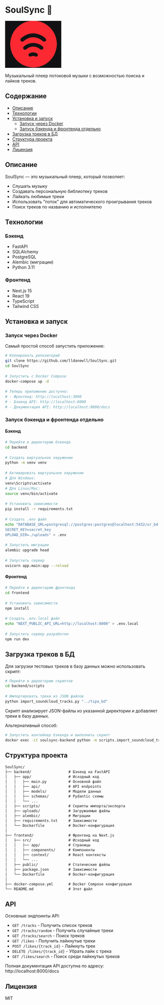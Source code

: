 # SoulSync 🎵

![SoulSync Logo](/frontend/public/logo.jpg)

Музыкальный плеер потоковой музыки с возможностью поиска и лайков треков.

## Содержание
- [Описание](#описание)
- [Технологии](#технологии)
- [Установка и запуск](#установка-и-запуск)
  - [Запуск через Docker](#запуск-через-docker)
  - [Запуск бэкенда и фронтенда отдельно](#запуск-бэкенда-и-фронтенда-отдельно)
- [Загрузка треков в БД](#загрузка-треков-в-бд)
- [Структура проекта](#структура-проекта)
- [API](#api)
- [Лицензия](#лицензия)

## Описание

SoulSync — это музыкальный плеер, который позволяет:
- Слушать музыку
- Создавать персональную библиотеку треков
- Лайкать любимые треки
- Использовать "поток" для автоматического проигрывания треков
- Поиск треков по названию и исполнителю

## Технологии

### Бэкенд
- FastAPI
- SQLAlchemy
- PostgreSQL
- Alembic (миграции)
- Python 3.11

### Фронтенд
- Next.js 15
- React 19
- TypeScript
- Tailwind CSS

## Установка и запуск

### Запуск через Docker

Самый простой способ запустить приложение:

```bash
# Клонировать репозиторий
git clone https://github.com/lldanewll/SoulSync.git
cd SoulSync

# Запустить с Docker Compose
docker-compose up -d

# Теперь приложение доступно:
# - Фронтенд: http://localhost:3000
# - Бэкенд API: http://localhost:8000
# - Документация API: http://localhost:8000/docs
```

### Запуск бэкенда и фронтенда отдельно

#### Бэкенд

```bash
# Перейти в директорию бэкенда
cd backend

# Создать виртуальное окружение
python -m venv venv

# Активировать виртуальное окружение
# Для Windows:
venv\Scripts\activate
# Для Linux/Mac:
source venv/bin/activate

# Установить зависимости
pip install -r requirements.txt

# Создать .env файл
echo "DATABASE_URL=postgresql://postgres:postgres@localhost:5432/ur_bd
SECRET_KEY=secret_key
UPLOAD_DIR=./uploads" > .env

# Запустить миграции
alembic upgrade head

# Запустить сервер
uvicorn app.main:app --reload
```

#### Фронтенд

```bash
# Перейти в директорию фронтенда
cd frontend

# Установить зависимости
npm install

# Создать .env.local файл
echo "NEXT_PUBLIC_API_URL=http://localhost:8000" > .env.local

# Запустить сервер разработки
npm run dev
```

## Загрузка треков в БД

Для загрузки тестовых треков в базу данных можно использовать скрипт:

```bash
# Перейти в директорию скриптов
cd backend/scripts

# Импортировать треки из JSON файлов
python import_soundcloud_tracks.py "../tipa_bd"
```

Скрипт анализирует JSON-файлы из указанной директории и добавляет треки в базу данных.

Альтернативный способ:

```bash
# Запустить контейнер бэкенда и выполнить скрипт
docker exec -it soulsync-backend python -m scripts.import_soundcloud_tracks "/app/tipa_bd"
```

## Структура проекта

```
SoulSync/
├── backend/                 # Бэкенд на FastAPI
│   ├── app/                 # Исходный код
│   │   ├── main.py          # Основной файл
│   │   ├── api/             # API endpoints
│   │   ├── models/          # Модели данных
│   │   ├── schemas/         # Pydantic схемы
│   │   └── ...
│   ├── scripts/             # Скрипты импорта/экспорта
│   ├── uploads/             # Загружаемые файлы
│   ├── alembic/             # Миграции
│   ├── requirements.txt     # Зависимости
│   └── Dockerfile           # Docker-конфигурация
│
├── frontend/                # Фронтенд на Next.js
│   ├── src/                 # Исходный код
│   │   ├── app/             # Страницы
│   │   ├── components/      # Компоненты
│   │   ├── context/         # React контексты
│   │   └── ...
│   ├── public/              # Статические файлы
│   ├── package.json         # Зависимости
│   └── Dockerfile           # Docker-конфигурация
│
├── docker-compose.yml       # Docker Compose конфигурация
└── README.md                # Этот файл
```

## API

Основные эндпоинты API:

- `GET /tracks` - Получить список треков
- `GET /tracks/random` - Получить случайные треки
- `GET /tracks/search` - Поиск треков
- `GET /likes` - Получить лайкнутые треки
- `POST /likes/{track_id}` - Лайкнуть трек
- `DELETE /likes/{track_id}` - Убрать лайк с трека
- `GET /likes/search` - Поиск среди лайкнутых треков

Полная документация API доступна по адресу: http://localhost:8000/docs

## Лицензия

MIT 